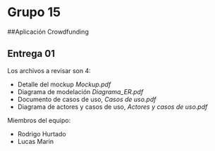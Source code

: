
# Grupo 15
##Aplicación Crowdfunding

## Entrega 01

Los archivos a revisar son 4:

* Detalle del mockup *Mockup.pdf*
* Diagrama de modelación *Diagrama_ER.pdf*
* Documento de casos de uso, *Casos de uso.pdf*
* Diagrama de actores y casos de uso, *Actores y casos de uso.pdf* 

Miembros del equipo:

* Rodrigo Hurtado
* Lucas Marin


